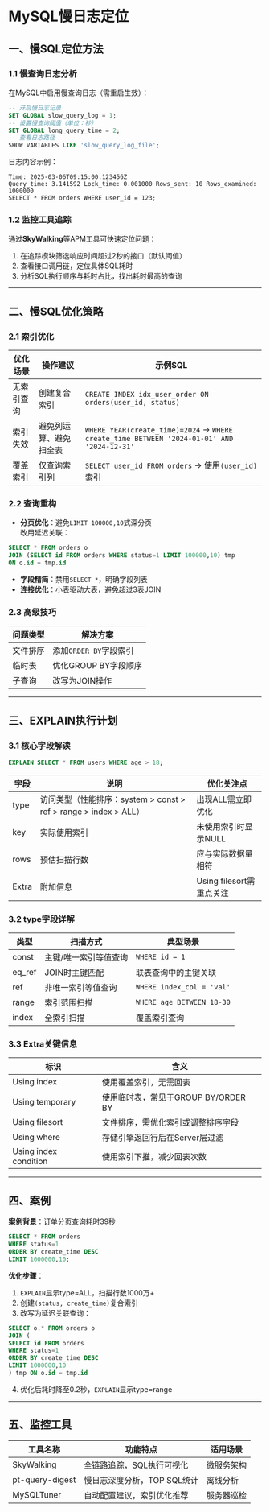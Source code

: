 # MySQL慢日志定位


## 一、慢SQL定位方法

### 1.1 慢查询日志分析
在MySQL中启用慢查询日志（需重启生效）：
```sql
-- 开启慢日志记录
SET GLOBAL slow_query_log = 1;
-- 设置慢查询阈值（单位：秒）
SET GLOBAL long_query_time = 2;
-- 查看日志路径
SHOW VARIABLES LIKE 'slow_query_log_file';
```
日志内容示例：
```log
Time: 2025-03-06T09:15:00.123456Z
Query_time: 3.141592 Lock_time: 0.001000 Rows_sent: 10 Rows_examined: 1000000
SELECT * FROM orders WHERE user_id = 123;
```

### 1.2 监控工具追踪
通过**SkyWalking**等APM工具可快速定位问题：
1. 在追踪模块筛选响应时间超过2秒的接口（默认阈值）
2. 查看接口调用链，定位具体SQL耗时  
3. 分析SQL执行顺序与耗时占比，找出耗时最高的查询 

---

## 二、慢SQL优化策略

### 2.1 索引优化
| 优化场景            | 操作建议                         | 示例SQL                     |
|---------------------|--------------------------------|----------------------------|
| 无索引查询           | 创建复合索引                   | `CREATE INDEX idx_user_order ON orders(user_id, status)` |
| 索引失效             | 避免列运算、避免扫全表                     | `WHERE YEAR(create_time)=2024` → `WHERE create_time BETWEEN '2024-01-01' AND '2024-12-31'` |
| 覆盖索引             | 仅查询索引列                   | `SELECT user_id FROM orders` → 使用`(user_id)`索引 |

### 2.2 查询重构
- **分页优化**：避免`LIMIT 100000,10`式深分页  
  改用延迟关联：
```sql
SELECT * FROM orders o
JOIN (SELECT id FROM orders WHERE status=1 LIMIT 100000,10) tmp
ON o.id = tmp.id
```
- **字段精简**：禁用`SELECT *`，明确字段列表
- **连接优化**：小表驱动大表，避免超过3表JOIN

### 2.3 高级技巧
| 问题类型         | 解决方案                     |
|------------------|----------------------------|
| 文件排序         | 添加`ORDER BY`字段索引       |
| 临时表           | 优化GROUP BY字段顺序        |
| 子查询           | 改写为JOIN操作              |

---

## 三、EXPLAIN执行计划

### 3.1 核心字段解读
```sql
EXPLAIN SELECT * FROM users WHERE age > 18;
```
| 字段            | 说明                                                                 | 优化关注点                  |
|-----------------|--------------------------------------------------------------------|---------------------------|
| type            | 访问类型（性能排序：system > const > ref > range > index > ALL）   | 出现ALL需立即优化          |
| key             | 实际使用索引                                                       | 未使用索引时显示NULL       |
| rows            | 预估扫描行数                                                       | 应与实际数据量相符         |
| Extra           | 附加信息                                                           | Using filesort需重点关注  |

### 3.2 type字段详解
| 类型          | 扫描方式                          | 典型场景                     |
|--------------|----------------------------------|----------------------------|
| const         | 主键/唯一索引等值查询             | `WHERE id = 1`             |
| eq_ref       | JOIN时主键匹配                    | 联表查询中的主键关联         |
| ref          | 非唯一索引等值查询                | `WHERE index_col = 'val'`  |
| range        | 索引范围扫描                      | `WHERE age BETWEEN 18-30`  |
| index        | 全索引扫描                        | 覆盖索引查询                |

### 3.3 Extra关键信息
| 标识                  | 含义                                                                 |
|----------------------|--------------------------------------------------------------------|
| Using index          | 使用覆盖索引，无需回表                                             |
| Using temporary      | 使用临时表，常见于GROUP BY/ORDER BY                               |
| Using filesort       | 文件排序，需优化索引或调整排序字段                                 |
| Using where          | 存储引擎返回行后在Server层过滤                                     |
| Using index condition | 使用索引下推，减少回表次数

---

## 四、案例

**案例背景**：订单分页查询耗时39秒  
```sql
SELECT * FROM orders
WHERE status=1
ORDER BY create_time DESC
LIMIT 1000000,10;
```

**优化步骤**：
1. `EXPLAIN`显示type=ALL，扫描行数1000万+
2. 创建`(status, create_time)`复合索引
3. 改写为延迟关联查询：
```sql
SELECT o.* FROM orders o
JOIN (
SELECT id FROM orders
WHERE status=1
ORDER BY create_time DESC
LIMIT 1000000,10
) tmp ON o.id = tmp.id
```
4. 优化后耗时降至0.2秒，`EXPLAIN`显示type=range

---

## 五、监控工具
| 工具名称         | 功能特点                                       | 适用场景               |
|------------------|----------------------------------------------|----------------------|
| SkyWalking       | 全链路追踪，SQL执行可视化                      | 微服务架构           |
| pt-query-digest | 慢日志深度分析，TOP SQL统计                   | 离线分析             |
| MySQLTuner       | 自动配置建议，索引优化推荐                    | 服务器巡检           |


